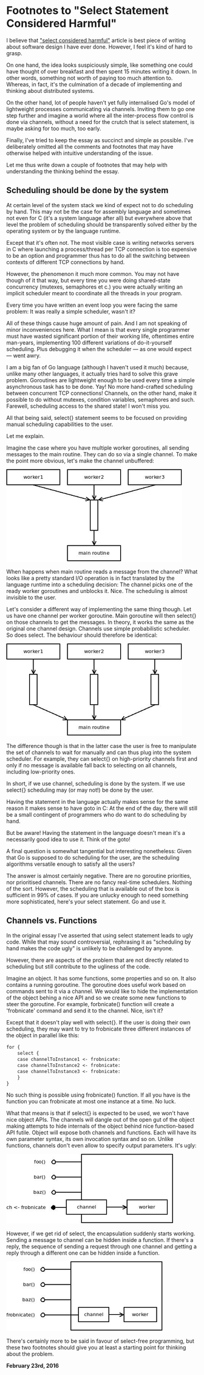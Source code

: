 # Footnotes to "Select Statement Considered Harmful"



I believe that ["select considered harmful"](http://250bpm.com/blog:72) article is best piece of writing about software design I have ever done. However, I feel it's kind of hard to grasp.

On one hand, the idea looks suspiciously simple, like something one could have thought of over breakfast and then spent 15 minutes writing it down. In other words, something not worth of paying too much attention to. Whereas, in fact, it's the culmination of a decade of implementing and thinking about distributed systems.

On the other hand, lot of people haven't yet fully internalised Go's model of lightweight processes communicating via channels. Inviting them to go one step further and imagine a world where all the inter-process flow control is done via channels, without a need for the crutch that is select statement, is maybe asking for too much, too early.

Finally, I've tried to keep the essay as succinct and simple as possible. I've deliberately omitted all the comments and footnotes that may have otherwise helped with intuitive understanding of the issue.

Let me thus write down a couple of footnotes that may help with understanding the thinking behind the essay.

Scheduling should be done by the system
---------------------------------------

At certain level of the system stack we kind of expect not to do scheduling by hand. This may not be the case for assembly language and sometimes not even for C (it's a system language after all) but everywhere above that level the problem of scheduling should be transparently solved either by the operating system or by the language runtime.

Except that it's often not. The most visible case is writing networks servers in C where launching a process/thread per TCP connection is too expensive to be an option and programmer thus has to do all the switching between contexts of different TCP connections by hand.

However, the phenomenon it much more common. You may not have though of it that way, but every time you were doing shared-state concurrency (mutexes, semaphores et c.) you were actually writing an implicit scheduler meant to coordinate all the threads in your program.

Every time you have written an event loop you were facing the same problem: It was really a simple scheduler, wasn't it?

All of these things cause huge amount of pain. And I am not speaking of minor inconveniences here. What I mean is that every single programmer must have wasted significant portion of their working life, oftentimes entire man-years, implementing 100 different variations of do-it-yourself scheduling. Plus debugging it when the scheduler — as one would expect — went awry.

I am a big fan of Go language (although I haven't used it much) because, unlike many other languages, it actually tries hard to solve this grave problem. Goroutines are lightweight enough to be used every time a simple asynchronous task has to be done. Yay! No more hand-crafted scheduling between concurrent TCP connections! Channels, on the other hand, make it possible to do without mutexes, condition variables, semaphores and such. Farewell, scheduling access to the shared state! I won't miss you.

All that being said, select{} statement seems to be focused on providing manual scheduling capabilities to the user.

Let me explain.

Imagine the case where you have multiple worker goroutines, all sending messages to the main routine. They can do so via a single channel. To make the point more obvious, let's make the channel unbuffered:

<img class="old" src="footnote1.jpeg">

When happens when main routine reads a message from the channel? What looks like a pretty standard I/O operation is in fact translated by the language runtime into a scheduling decision: The channel picks one of the ready worker goroutines and unblocks it. Nice. The scheduling is almost invisible to the user.

Let's consider a different way of implementing the same thing though. Let us have one channel per worker goroutine. Main goroutine will then select{} on those channels to get the messages. In theory, it works the same as the original one channel design. Channels use simple probabilistic scheduler. So does select. The behaviour should therefore be identical:

<img class="old" src="footnote2.jpeg">

The difference though is that in the latter case the user is free to manipulate the set of channels to wait for manually and can thus plug into the system scheduler. For example, they can select{} on high-priority channels first and only if no message is available fall back to selecting on all channels, including low-priority ones.

In short, if we use channel, scheduling is done by the system. If we use select{} scheduling may (or may not!) be done by the user.

Having the statement in the language actually makes sense for the same reason it makes sense to have goto in C: At the end of the day, there will still be a small contingent of programmers who do want to do scheduling by hand.

But be aware! Having the statement in the language doesn't mean it's a necessarily good idea to use it. Think of the goto!

A final question is somewhat tangential but interesting nonetheless: Given that Go is supposed to do scheduling for the user, are the scheduling algorithms versatile enough to satisfy all the users?

The answer is almost certainly negative. There are no goroutine priorities, nor prioritised channels. There are no fancy real-time schedulers. Nothing of the sort. However, the scheduling that is available out of the box is sufficient in 99% of cases. If you are unlucky enough to need something more sophisticated, here's your select statement. Go and use it.

Channels vs. Functions
----------------------

In the original essay I've asserted that using select statement leads to ugly code. While that may sound controversial, rephrasing it as "scheduling by hand makes the code ugly" is unlikely to be challenged by anyone.

However, there are aspects of the problem that are not directly related to scheduling but still contribute to the ugliness of the code.

Imagine an object. It has some functions, some properties and so on. It also contains a running goroutine. The goroutine does useful work based on commands sent to it via a channel. We would like to hide the implementation of the object behing a nice API and so we create some new functions to steer the goroutine. For example, forbnicate() function will create a 'frobnicate' command and send it to the channel. Nice, isn't it?

Except that it doesn't play well with select{}. If the user is doing their own scheduling, they may want to try to frobnicate three different instances of the object in parallel like this:

    for {
        select {
        case channelToInstance1 <- frobnicate:
        case channelToInstance2 <- frobnicate:
        case channelToInstance3 <- frobnicate:
        }
    }

No such thing is possible using frobnicate() function. If all you have is the function you can frobnicate at most one instance at a time. No luck.

What that means is that if select{} is expected to be used, we won't have nice object APIs. The channels will dangle out of the open gut of the object making attempts to hide internals of the object behind nice function-based API futile. Object will expose both channels and functions. Each will have its own parameter syntax, its own invocation syntax and so on. Unlike functions, channels don't even allow to specify output parameters. It's ugly:

<img class="old" src="footnote3.jpeg">

However, if we get rid of select, the encapsulation suddenly starts working. Sending a message to channel can be hidden inside a function. If there's a reply, the sequence of sending a request through one channel and getting a reply through a different one can be hidden inside a function.

<img class="old" src="footnote4.jpeg">

There's certainly more to be said in favour of select-free programming, but these two footnotes should give you at least a starting point for thinking about the problem.

**February 23rd, 2016**
